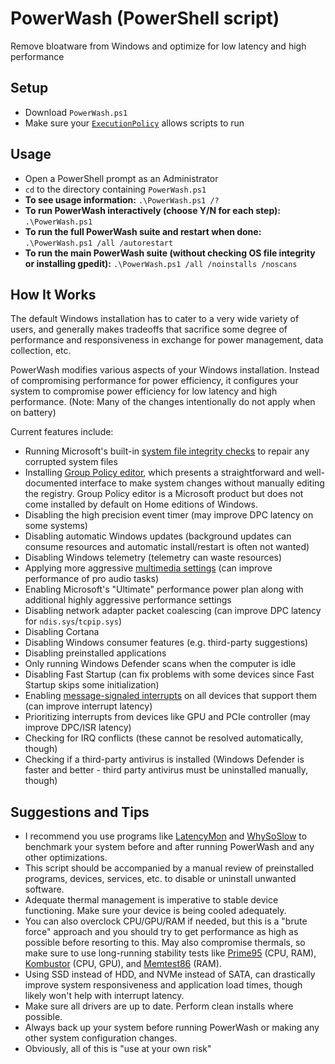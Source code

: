 # PowerWash (PowerShell script)
Remove bloatware from Windows and optimize for low latency and high performance

## Setup
- Download `PowerWash.ps1`
- Make sure your [`ExecutionPolicy`](https://learn.microsoft.com/en-us/powershell/module/microsoft.powershell.security/set-executionpolicy?view=powershell-7.3) allows scripts to run

## Usage
- Open a PowerShell prompt as an Administrator
- `cd` to the directory containing `PowerWash.ps1`
- **To see usage information:** `.\PowerWash.ps1 /?`
- **To run PowerWash interactively (choose Y/N for each step):** `.\PowerWash.ps1`
- **To run the full PowerWash suite and restart when done:** `.\PowerWash.ps1 /all /autorestart`
- **To run the main PowerWash suite (without checking OS file integrity or installing gpedit):** `.\PowerWash.ps1 /all /noinstalls /noscans`

## How It Works
The default Windows installation has to cater to a very wide variety of users, and generally makes tradeoffs that sacrifice some degree of performance and responsiveness in exchange for power management, data collection, etc.

PowerWash modifies various aspects of your Windows installation. Instead of compromising performance for power efficiency, it configures your system to compromise power efficiency for low latency and high performance. (Note: Many of the changes intentionally do not apply when on battery)

Current features include:
- Running Microsoft's built-in [system file integrity checks](https://support.microsoft.com/en-us/topic/use-the-system-file-checker-tool-to-repair-missing-or-corrupted-system-files-79aa86cb-ca52-166a-92a3-966e85d4094e) to repair any corrupted system files
- Installing [Group Policy editor](https://learn.microsoft.com/en-us/previous-versions/windows/it-pro/windows-server-2012-r2-and-2012/dn265982(v=ws.11)), which presents a straightforward and well-documented interface to make system changes without manually editing the registry. Group Policy editor is a Microsoft product but does not come installed by default on Home editions of Windows.
- Disabling the high precision event timer (may improve DPC latency on some systems)
- Disabling automatic Windows updates (background updates can consume resources and automatic install/restart is often not wanted)
- Disabling Windows telemetry (telemetry can waste resources)
- Applying more aggressive [multimedia settings](https://learn.microsoft.com/en-us/windows/win32/procthread/multimedia-class-scheduler-service) (can improve performance of pro audio tasks)
- Enabling Microsoft's "Ultimate" performance power plan along with additional highly aggressive performance settings
- Disabling network adapter packet coalescing (can improve DPC latency for `ndis.sys`/`tcpip.sys`)
- Disabling Cortana
- Disabling Windows consumer features (e.g. third-party suggestions)
- Disabling preinstalled applications
- Only running Windows Defender scans when the computer is idle
- Disabling Fast Startup (can fix problems with some devices since Fast Startup skips some initialization)
- Enabling [message-signaled interrupts](https://learn.microsoft.com/en-us/windows-hardware/drivers/kernel/introduction-to-message-signaled-interrupts) on all devices that support them (can improve interrupt latency)
- Prioritizing interrupts from devices like GPU and PCIe controller (may improve DPC/ISR latency)
- Checking for IRQ conflicts (these cannot be resolved automatically, though)
- Checking if a third-party antivirus is installed (Windows Defender is faster and better - third party antivirus must be uninstalled manually, though)

## Suggestions and Tips
- I recommend you use programs like [LatencyMon](https://www.resplendence.com/latencymon) and [WhySoSlow](https://www.resplendence.com/whysoslow) to benchmark your system before and after running PowerWash and any other optimizations.
- This script should be accompanied by a manual review of preinstalled programs, devices, services, etc. to disable or uninstall unwanted software.
- Adequate thermal management is imperative to stable device functioning. Make sure your device is being cooled adequately.
- You can also overclock CPU/GPU/RAM if needed, but this is a "brute force" approach and you should try to get performance as high as possible before resorting to this. May also compromise thermals, so make sure to use long-running stability tests like [Prime95](https://www.mersenne.org/download/) (CPU, RAM), [Kombustor](https://geeks3d.com/furmark/kombustor/) (CPU, GPU), and [Memtest86](https://www.memtest86.com/) (RAM).
- Using SSD instead of HDD, and NVMe instead of SATA, can drastically improve system responsiveness and application load times, though likely won't help with interrupt latency.
- Make sure all drivers are up to date. Perform clean installs where possible.
- Always back up your system before running PowerWash or making any other system configuration changes.
- Obviously, all of this is "use at your own risk"
